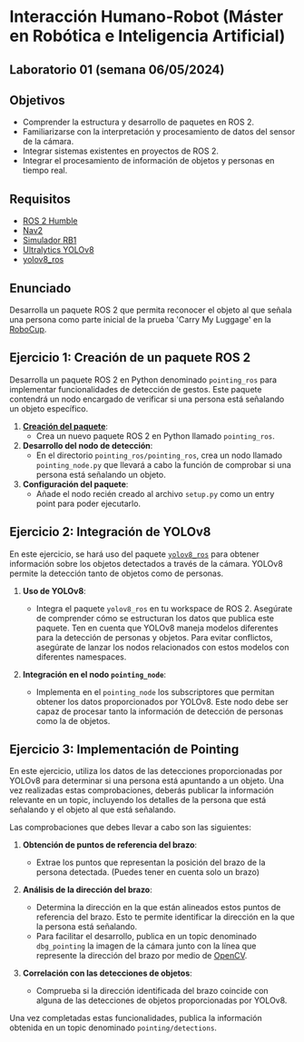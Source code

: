 # Interacción Humano-Robot (Máster en Robótica e Inteligencia Artificial)

## Laboratorio 01 (semana 06/05/2024)

## Objetivos

- Comprender la estructura y desarrollo de paquetes en ROS 2.
- Familiarizarse con la interpretación y procesamiento de datos del sensor de la cámara.
- Integrar sistemas existentes en proyectos de ROS 2.
- Integrar el procesamiento de información de objetos y personas en tiempo real.

## Requisitos

- [ROS 2 Humble](https://docs.ros.org/en/humble/Installation.html)
- [Nav2](https://navigation.ros.org/)
- [Simulador RB1](https://github.com/igonzf/ros2_rb1)
- [Ultralytics YOLOv8](https://github.com/ultralytics/ultralytics)
- [yolov8_ros](https://github.com/mgonzs13/yolov8_ros)

## Enunciado

Desarrolla un paquete ROS 2 que permita reconocer el objeto al que señala una persona como parte inicial de la prueba 'Carry My Luggage' en la [RoboCup](https://github.com/RoboCupAtHome/RuleBook).

## Ejercicio 1: Creación de un paquete ROS 2

Desarrolla un paquete ROS 2 en Python denominado `pointing_ros` para implementar funcionalidades de detección de gestos. Este paquete contendrá un nodo encargado de verificar si una persona está señalando un objeto específico.

1. [**Creación del paquete**](https://docs.ros.org/en/humble/How-To-Guides/Developing-a-ROS-2-Package.html):
   - Crea un nuevo paquete ROS 2 en Python llamado `pointing_ros`.
2. **Desarrollo del nodo de detección**:
   - En el directorio `pointing_ros/pointing_ros`, crea un nodo llamado `pointing_node.py` que llevará a cabo la función de comprobar si una persona está señalando un objeto.
3. **Configuración del paquete**:
   - Añade el nodo recién creado al archivo `setup.py` como un entry point para poder ejecutarlo.

## Ejercicio 2: Integración de YOLOv8

En este ejercicio, se hará uso del paquete [`yolov8_ros`](https://github.com/mgonzs13/yolov8_ros) para obtener información sobre los objetos detectados a través de la cámara. YOLOv8 permite la detección tanto de objetos como de personas.

1. **Uso de YOLOv8**:

   - Integra el paquete `yolov8_ros` en tu workspace de ROS 2. Asegúrate de comprender cómo se estructuran los datos que publica este paquete.
     Ten en cuenta que YOLOv8 maneja modelos diferentes para la detección de personas y objetos. Para evitar conflictos, asegúrate de lanzar los nodos relacionados con estos modelos con diferentes namespaces.

2. **Integración en el nodo `pointing_node`**:
   - Implementa en el `pointing_node` los subscriptores que permitan obtener los datos proporcionados por YOLOv8. Este nodo debe ser capaz de procesar tanto la información de detección de personas como la de objetos.

## Ejercicio 3: Implementación de Pointing

En este ejercicio, utiliza los datos de las detecciones proporcionadas por YOLOv8 para determinar si una persona está apuntando a un objeto. Una vez realizadas estas comprobaciones, deberás publicar la información relevante en un topic, incluyendo los detalles de la persona que está señalando y el objeto al que está señalando.

Las comprobaciones que debes llevar a cabo son las siguientes:

1. **Obtención de puntos de referencia del brazo**:

   - Extrae los puntos que representan la posición del brazo de la persona detectada. (Puedes tener en cuenta solo un brazo)

2. **Análisis de la dirección del brazo**:

   - Determina la dirección en la que están alineados estos puntos de referencia del brazo. Esto te permite identificar la dirección en la que la persona está señalando.
   - Para facilitar el desarrollo, publica en un topic denominado `dbg_pointing` la imagen de la cámara junto con la línea que represente la dirección del brazo por medio de [OpenCV](https://www.geeksforgeeks.org/python-opencv-cv2-line-method/).

3. **Correlación con las detecciones de objetos**:
   - Comprueba si la dirección identificada del brazo coincide con alguna de las detecciones de objetos proporcionadas por YOLOv8.

Una vez completadas estas funcionalidades, publica la información obtenida en un topic denominado `pointing/detections`.
